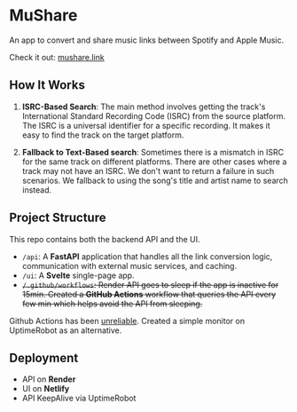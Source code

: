 # MuShare

An app to convert and share music links between Spotify and Apple Music.

Check it out: [mushare.link](https://mushare.link) 

## How It Works

1. **ISRC-Based Search**: The main method involves getting the track's International Standard Recording Code (ISRC) from the source platform. The ISRC is a universal identifier for a specific recording. It makes it easy to find the track on the target platform.

2. **Fallback to Text-Based search**: Sometimes there is a mismatch in ISRC for the same track on different platforms. There are other cases where a track may not have an ISRC. We don't want to return a failure in such scenarios. We fallback to using the song's title and artist name to search instead.

## Project Structure

This repo contains both the backend API and the UI.

-   `/api`: A **FastAPI** application that handles all the link conversion logic, communication with external music services, and caching.
-   `/ui`: A **Svelte** single-page app.
-   <strike>`/.github/workflows`: Render API goes to sleep if the app is inactive for 15min. Created a **GitHub Actions** workflow that queries the API every few min which helps avoid the API from sleeping. </strike>

Github Actions has been [unreliable](https://upptime.js.org/blog/2021/01/22/github-actions-schedule-not-working/). Created a simple monitor on UptimeRobot as an alternative.

## Deployment
-   API on **Render**
-   UI on **Netlify**
-   API KeepAlive via UptimeRobot
